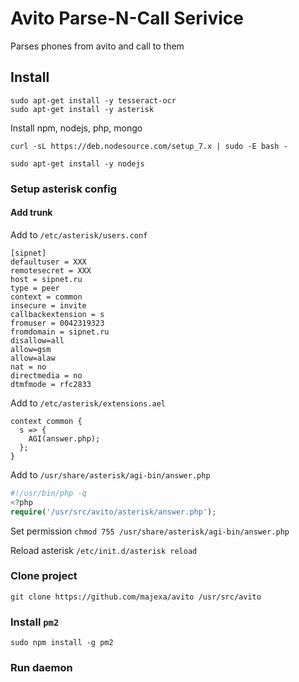 # Avito Parse-N-Call Serivice

Parses phones from avito and call to them

## Install

    sudo apt-get install -y tesseract-ocr
    sudo apt-get install -y asterisk
    
Install npm,  nodejs, php, mongo

    curl -sL https://deb.nodesource.com/setup_7.x | sudo -E bash -

    sudo apt-get install -y nodejs

### Setup asterisk config

#### Add trunk

Add to `/etc/asterisk/users.conf`

    [sipnet]
    defaultuser = XXX
    remotesecret = XXX
    host = sipnet.ru
    type = peer
    context = common
    insecure = invite
    callbackextension = s
    fromuser = 0042319323
    fromdomain = sipnet.ru
    disallow=all
    allow=gsm
    allow=alaw
    nat = no
    directmedia = no
    dtmfmode = rfc2833
    
Add to `/etc/asterisk/extensions.ael`

    context common {
      s => {
        AGI(answer.php);
      };
    }

Add to `/usr/share/asterisk/agi-bin/answer.php`

```php
#!/usr/bin/php -q
<?php
require('/usr/src/avito/asterisk/answer.php');
```
Set permission `chmod 755 /usr/share/asterisk/agi-bin/answer.php`

Reload asterisk `/etc/init.d/asterisk reload`

### Clone project

    git clone https://github.com/majexa/avito /usr/src/avito

### Install `pm2`

    sudo npm install -g pm2

### Run daemon